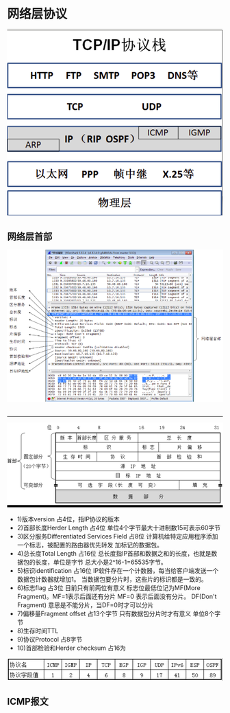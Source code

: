 # 网络层协议
![fail](img/5.0.png)
## 网络层首部
![fail](img/5.1.png)<br><br>
<hr>

![fail](img/5.2.png)<br>

- 1)版本version 占4位，指IP协议的版本
- 2)首部长度Herder Length 占4位 单位4个字节最大十进制数15可表示60字节
- 3)区分服务Differentiated Services Field 占8位
    计算机给特定应用程序添加一个标志，被配置的路由器优先转发
    加标记的数据包。
- 4)总长度Total Length 占16位
    总长度指IP首部和数据之和的长度，也就是数据包的长度，单位是字节
    总大小是2^16-1=65535字节。
- 5)标识identification 占16位
    IP软件存在一个计数器，每当给客户端发送一个数据包计数器就增加1。
    当数据包要分片时，这些片的标识都是一致的。
- 6)标志flag 占3位 目前只有前两位有意义
    标志位最低位记为MF(More Fragment)。MF=1表示后面还有分片 MF=0
    表示后面没有分片。
    DF(Don't Fragment) 意思是不能分片，当DF=0时才可以分片
- 7)偏移量Fragment offset 占13个字节
    只有数据包分片时才有意义 单位8个字节
- 8)生存时间TTL
- 9)协议Protocol 占8字节
- 10)首部检验和Herder checksum 占16为

![](img/5.3.png)<br>

## ICMP报文
